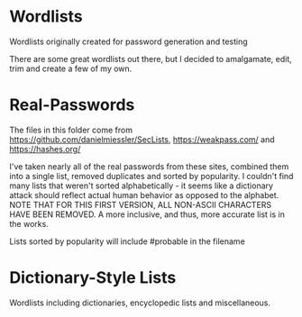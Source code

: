 # Wordlists
Wordlists originally created for password generation and testing

There are some great wordlists out there, but I decided to amalgamate, edit, trim and create a few of my own.


# Real-Passwords
The files in this folder come from https://github.com/danielmiessler/SecLists, https://weakpass.com/ and https://hashes.org/

I've taken nearly all of the real passwords from these sites, combined them into a single list, removed duplicates and sorted by popularity. I couldn't find many lists that weren't sorted alphabetically - it seems like a dictionary attack should reflect actual human behavior as opposed to the alphabet.  NOTE THAT FOR THIS FIRST VERSION, ALL NON-ASCII CHARACTERS HAVE BEEN REMOVED. A more inclusive, and thus, more accurate list is in the works.

Lists sorted by popularity will include #probable in the filename


# Dictionary-Style Lists

Wordlists including dictionaries, encyclopedic lists and miscellaneous.
